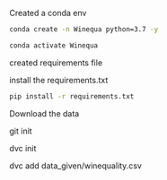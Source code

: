 Created a conda env 
```bash
conda create -n Winequa python=3.7 -y
```
```bash
conda activate Winequa
```
created requirements file

install the requirements.txt
```bash
pip install -r requirements.txt
```
Download the data 

git init

dvc init

dvc add data_given/winequality.csv


